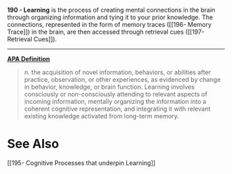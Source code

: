 **190 - Learning** is the process of creating mental connections in the brain through organizing information and tying it to your prior knowledge. The connections, represented in the form of memory traces ([[196- Memory Trace]]) in the brain, are then accessed through retrieval cues ([[197- Retrieval Cues]]).

---

**[APA Definition](https://dictionary.apa.org/learning)**

> _n._ the acquisition of novel information, behaviors, or abilities after practice, observation, or other experiences, as evidenced by change in behavior, knowledge, or brain function. Learning involves consciously or non-consciously attending to relevant aspects of incoming information, mentally organizing the information into a coherent cognitive representation, and integrating it with relevant existing knowledge activated from long-term memory.

# See Also
[[195- Cognitive Processes that underpin Learning]]